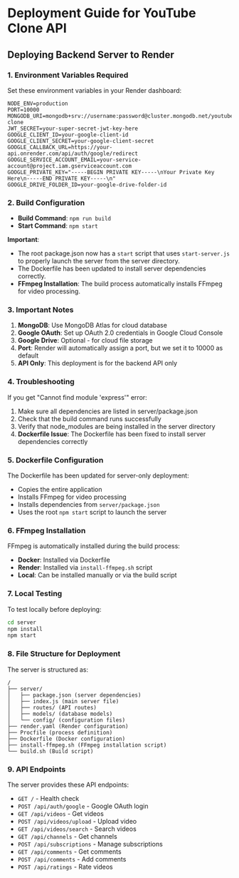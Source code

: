 # Deployment Guide for YouTube Clone API

## Deploying Backend Server to Render

### 1. Environment Variables Required

Set these environment variables in your Render dashboard:

```
NODE_ENV=production
PORT=10000
MONGODB_URI=mongodb+srv://username:password@cluster.mongodb.net/youtube-clone
JWT_SECRET=your-super-secret-jwt-key-here
GOOGLE_CLIENT_ID=your-google-client-id
GOOGLE_CLIENT_SECRET=your-google-client-secret
GOOGLE_CALLBACK_URL=https://your-api.onrender.com/api/auth/google/redirect
GOOGLE_SERVICE_ACCOUNT_EMAIL=your-service-account@project.iam.gserviceaccount.com
GOOGLE_PRIVATE_KEY="-----BEGIN PRIVATE KEY-----\nYour Private Key Here\n-----END PRIVATE KEY-----\n"
GOOGLE_DRIVE_FOLDER_ID=your-google-drive-folder-id
```

### 2. Build Configuration

- **Build Command**: `npm run build`
- **Start Command**: `npm start`

**Important**: 
- The root package.json now has a `start` script that uses `start-server.js` to properly launch the server from the server directory.
- The Dockerfile has been updated to install server dependencies correctly.
- **FFmpeg Installation**: The build process automatically installs FFmpeg for video processing.

### 3. Important Notes

1. **MongoDB**: Use MongoDB Atlas for cloud database
2. **Google OAuth**: Set up OAuth 2.0 credentials in Google Cloud Console
3. **Google Drive**: Optional - for cloud file storage
4. **Port**: Render will automatically assign a port, but we set it to 10000 as default
5. **API Only**: This deployment is for the backend API only

### 4. Troubleshooting

If you get "Cannot find module 'express'" error:
1. Make sure all dependencies are listed in server/package.json
2. Check that the build command runs successfully
3. Verify that node_modules are being installed in the server directory
4. **Dockerfile Issue**: The Dockerfile has been fixed to install server dependencies correctly

### 5. Dockerfile Configuration

The Dockerfile has been updated for server-only deployment:
- Copies the entire application
- Installs FFmpeg for video processing
- Installs dependencies from `server/package.json`
- Uses the root `npm start` script to launch the server

### 6. FFmpeg Installation

FFmpeg is automatically installed during the build process:
- **Docker**: Installed via Dockerfile
- **Render**: Installed via `install-ffmpeg.sh` script
- **Local**: Can be installed manually or via the build script

### 7. Local Testing

To test locally before deploying:
```bash
cd server
npm install
npm start
```

### 8. File Structure for Deployment

The server is structured as:
```
/
├── server/
│   ├── package.json (server dependencies)
│   ├── index.js (main server file)
│   ├── routes/ (API routes)
│   ├── models/ (database models)
│   └── config/ (configuration files)
├── render.yaml (Render configuration)
├── Procfile (process definition)
├── Dockerfile (Docker configuration)
├── install-ffmpeg.sh (FFmpeg installation script)
└── build.sh (Build script)
```

### 9. API Endpoints

The server provides these API endpoints:
- `GET /` - Health check
- `POST /api/auth/google` - Google OAuth login
- `GET /api/videos` - Get videos
- `POST /api/videos/upload` - Upload video
- `GET /api/videos/search` - Search videos
- `GET /api/channels` - Get channels
- `POST /api/subscriptions` - Manage subscriptions
- `GET /api/comments` - Get comments
- `POST /api/comments` - Add comments
- `POST /api/ratings` - Rate videos 